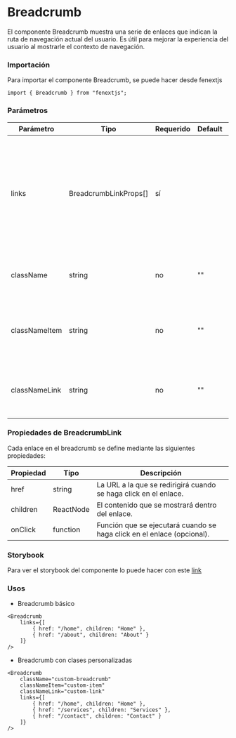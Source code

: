 # Breadcrumb

El componente Breadcrumb muestra una serie de enlaces que indican la ruta de navegación actual del usuario. Es útil para mejorar la experiencia del usuario al mostrarle el contexto de navegación.

### Importación

Para importar el componente Breadcrumb, se puede hacer desde fenextjs

```tsx copy
import { Breadcrumb } from "fenextjs";
```

### Parámetros

| Parámetro | Tipo | Requerido | Default | Descripcion |
| --------- | ---- | --------- | ------- | ----------- |
| links | BreadcrumbLinkProps[] | sí |  | Una lista de objetos que representan los enlaces del breadcrumb. Cada objeto incluye la URL, el contenido y opcionalmente un manejador de eventos onClick. |
| className | string | no | "" | Clase personalizada para el componente Breadcrumb. |
| classNameItem | string | no | "" | Clase personalizada para los elementos individuales del breadcrumb. |
| classNameLink | string | no | "" | Clase personalizada para los enlaces dentro del breadcrumb. |

### Propiedades de BreadcrumbLink

Cada enlace en el breadcrumb se define mediante las siguientes propiedades:

| Propiedad | Tipo | Descripción |
| --- | --- | --- |
| href | string | La URL a la que se redirigirá cuando se haga click en el enlace. |
| children | ReactNode | El contenido que se mostrará dentro del enlace. |
| onClick | function | Función que se ejecutará cuando se haga click en el enlace (opcional). |

### Storybook

Para ver el storybook del componente lo puede hacer con este [link](https://fenextjs-component-storybook.vercel.app/?path=/story/breadcrumb-breadcrumb--index)

### Usos

- Breadcrumb básico

```tsx copy
<Breadcrumb 
    links={[
        { href: "/home", children: "Home" }, 
        { href: "/about", children: "About" }
    ]}
/>
```

- Breadcrumb con clases personalizadas

```tsx copy
<Breadcrumb 
    className="custom-breadcrumb" 
    classNameItem="custom-item" 
    classNameLink="custom-link" 
    links={[
        { href: "/home", children: "Home" }, 
        { href: "/services", children: "Services" }, 
        { href: "/contact", children: "Contact" }
    ]}
/>
```

